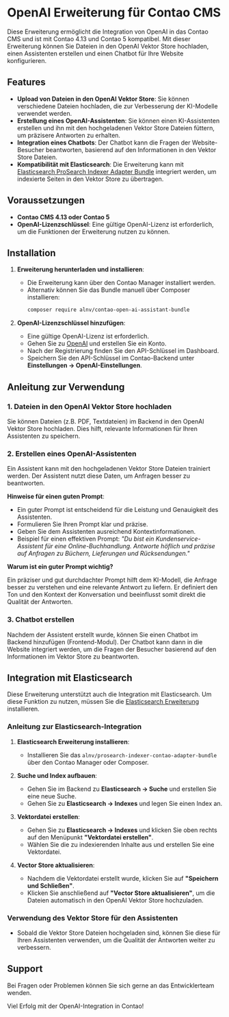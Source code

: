 # OpenAI Erweiterung für Contao CMS

Diese Erweiterung ermöglicht die Integration von OpenAI in das Contao CMS und ist mit Contao 4.13 und Contao 5 kompatibel. 
Mit dieser Erweiterung können Sie Dateien in den OpenAI Vektor Store hochladen, einen Assistenten erstellen und einen Chatbot für Ihre Website konfigurieren.

## Features

- **Upload von Dateien in den OpenAI Vektor Store**: Sie können verschiedene Dateien hochladen, die zur Verbesserung der KI-Modelle verwendet werden.
- **Erstellung eines OpenAI-Assistenten**: Sie können einen KI-Assistenten erstellen und ihn mit den hochgeladenen Vektor Store Dateien füttern, um präzisere Antworten zu erhalten.
- **Integration eines Chatbots**: Der Chatbot kann die Fragen der Website-Besucher beantworten, basierend auf den Informationen in den Vektor Store Dateien.
- **Kompatibilität mit Elasticsearch**: Die Erweiterung kann mit [Elasticsearch ProSearch Indexer Adapter Bundle](https://extensions.contao.org/?q=pro&pages=1&p=alnv%2Fprosearch-indexer-contao-adapter-bundle) integriert werden, um indexierte Seiten in den Vektor Store zu übertragen.

## Voraussetzungen

- **Contao CMS 4.13 oder Contao 5**
- **OpenAI-Lizenzschlüssel**: Eine gültige OpenAI-Lizenz ist erforderlich, um die Funktionen der Erweiterung nutzen zu können.

## Installation

1. **Erweiterung herunterladen und installieren**:
    - Die Erweiterung kann über den Contao Manager installiert werden.
    - Alternativ können Sie das Bundle manuell über Composer installieren:
      ```bash
      composer require alnv/contao-open-ai-assistant-bundle
      ```

2. **OpenAI-Lizenzschlüssel hinzufügen**:
    - Eine gültige OpenAI-Lizenz ist erforderlich.
    - Gehen Sie zu [OpenAI](https://platform.openai.com/signup) und erstellen Sie ein Konto.
    - Nach der Registrierung finden Sie den API-Schlüssel im Dashboard.
    - Speichern Sie den API-Schlüssel im Contao-Backend unter **Einstellungen → OpenAI-Einstellungen**.

## Anleitung zur Verwendung

### 1. Dateien in den OpenAI Vektor Store hochladen

Sie können Dateien (z.B. PDF, Textdateien) im Backend in den OpenAI Vektor Store hochladen. Dies hilft, relevante Informationen für Ihren Assistenten zu speichern.

### 2. Erstellen eines OpenAI-Assistenten

Ein Assistent kann mit den hochgeladenen Vektor Store Dateien trainiert werden. Der Assistent nutzt diese Daten, um Anfragen besser zu beantworten.

**Hinweise für einen guten Prompt**:

- Ein guter Prompt ist entscheidend für die Leistung und Genauigkeit des Assistenten.
- Formulieren Sie Ihren Prompt klar und präzise.
- Geben Sie dem Assistenten ausreichend Kontextinformationen.
- Beispiel für einen effektiven Prompt: *"Du bist ein Kundenservice-Assistent für eine Online-Buchhandlung. Antworte höflich und präzise auf Anfragen zu Büchern, Lieferungen und Rücksendungen."*

**Warum ist ein guter Prompt wichtig?**

Ein präziser und gut durchdachter Prompt hilft dem KI-Modell, die Anfrage besser zu verstehen und eine relevante Antwort zu liefern. Er definiert den Ton und den Kontext der Konversation und beeinflusst somit direkt die Qualität der Antworten.

### 3. Chatbot erstellen

Nachdem der Assistent erstellt wurde, können Sie einen Chatbot im Backend hinzufügen (Frontend-Modul). Der Chatbot kann dann in die Website integriert werden, um die Fragen der Besucher basierend auf den Informationen im Vektor Store zu beantworten.

## Integration mit Elasticsearch

Diese Erweiterung unterstützt auch die Integration mit Elasticsearch. Um diese Funktion zu nutzen, müssen Sie die [Elasticsearch Erweiterung](https://extensions.contao.org/?q=pro&pages=1&p=alnv%2Fprosearch-indexer-contao-adapter-bundle) installieren.

### Anleitung zur Elasticsearch-Integration

1. **Elasticsearch Erweiterung installieren**:
    - Installieren Sie das `alnv/prosearch-indexer-contao-adapter-bundle` über den Contao Manager oder Composer.

2. **Suche und Index aufbauen**:
    - Gehen Sie im Backend zu **Elasticsearch → Suche** und erstellen Sie eine neue Suche.
    - Gehen Sie zu **Elasticsearch → Indexes** und legen Sie einen Index an.

3. **Vektordatei erstellen**:
    - Gehen Sie zu **Elasticsearch → Indexes** und klicken Sie oben rechts auf den Menüpunkt **"Vektordatei erstellen"**.
    - Wählen Sie die zu indexierenden Inhalte aus und erstellen Sie eine Vektordatei.

4. **Vector Store aktualisieren**:
    - Nachdem die Vektordatei erstellt wurde, klicken Sie auf **"Speichern und Schließen"**.
    - Klicken Sie anschließend auf **"Vector Store aktualisieren"**, um die Dateien automatisch in den OpenAI Vektor Store hochzuladen.

### Verwendung des Vektor Store für den Assistenten

- Sobald die Vektor Store Dateien hochgeladen sind, können Sie diese für Ihren Assistenten verwenden, um die Qualität der Antworten weiter zu verbessern.

## Support

Bei Fragen oder Problemen können Sie sich gerne an das Entwicklerteam wenden.

Viel Erfolg mit der OpenAI-Integration in Contao!